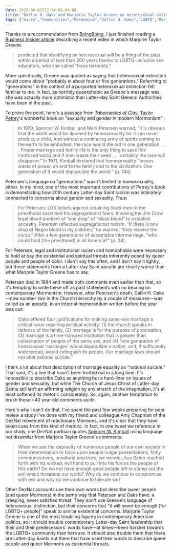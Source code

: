 ```yaml
---
date: 2022-06-01T12:34:01-04:00
title: "Dallin H. Oaks and Marjorie Taylor Greene on heterosexual extinction"
tags: ["macro","Communities","Mormonism","Dallin H. Oaks","LGBTQ","Marjorie Taylor Greene","heterosexual extinction","Mark E. Peterson","racism","queerphobia","DezNat","Church of Jesus Christ of Latter-day Saints","research","Ezra Taft Benson"]
---
```


Thanks to a recommendation from [BoingBoing](https://boingboing.net/2022/06/01/marjorie-taylor-green-says-heterosexuals-will-be-extinct-in-about-four-or-five-generations.html), I just finished reading a [Business Insider article](https://www.businessinsider.com/mtg-says-straight-people-will-go-extinct-thanks-lgbtq-visibility-2022-6) describing a recent video in which Marjorie Taylor Greene:

> predicted that identifying as heterosexual will be a thing of the past within a period of less than 200 years thanks to LGBTQ-inclusive sex educators, who she called "trans terrorists."

More specifically, Greene was quoted as saying that heterosexual extinction would come about "probably in about four or five generations." Referrring to "generations" in the context of a purported heterosexual extinction felt familiar to me. In fact, as horribly queerphobic as Greene's message was, she was actually more optimistic than Latter-day Saint General Authorities have been in the past. 

To prove the point, here's a passage from [*Tabernacles of Clay*](https://uncpress.org/book/9781469656229/tabernacles-of-clay/), [Taylor Petrey](https://twitter.com/TaylorPetrey)'s wonderful book on "sexuality and gender in  modern Mormonism" :

> In 1970, Spencer W. Kimball and Mark Petersen warned, “It is obvious that the world would be doomed by homosexuality for it can never produce a child. And without a continuing army of spirits coming to the earth to be embodied, the race would die out in one generation. . . . Proper marriage and family life is the only thing to save this confused world and if men waste their seed . . . certainly the race will disappear.” In 1971, Kimball declared that homosexuality “means waste of power, an end to the family and to the civilization. One generation of it would depopulate the world.” (p. 144)

Petersen's language on "generations" wasn't limited to homosexuality, either. In my mind, one of the most important contributions of Petrey's book is demonstrating how 20th century Latter-day Saint racism was intimately connected to concerns about gender and sexuality. Thus:

> For Petersen, LDS beliefs against ordaining black men to the priesthood sustained his segregationist fears. Invoking the Jim Crow legal blood quotient of “one drop” of “black blood” to establish ancestry, Petersen reflected segregationist racism. “If there is one drop of Negro blood in my children,” he warned, “they receive the curse.” After a few generations of acceptable intermarriage, “who could hold [the priesthood] in all America?” (p. 24). 

For Petersen, legal and institutional racism and homophobia were necessary to hold at bay the existential and spiritual threats inherently posed by queer people and people of color. I don't say this often, and I don't say it lightly, but these statements from a Latter-day Saint apostle are clearly worse than what Marjorie Taylor Greene has to say.

Petersen died in 1984 and made both comments even earlier than that, so it's tempting to write these off as past statements with no bearing on contemporary Mormonism. However, after Petersen's death, Dallin H. Oaks—now number two in the Church hierarchy by a couple of measures—was called as an apostle. In an internal memorandum written before the year was out:

> Oaks offered four justifications for making same-sex marriage a critical issue requiring political activity: (1) the church speaks in defense of the family, (2) marriage is for the purpose of procreation, (3) marriage is a time-honored institution that is greater than cohabitation of people of the same sex, and (4) “one generation of homosexual ‘marriages’ would depopulate a nation, and, if sufficiently widespread, would extinguish its people. Our marriage laws should not abet national suicide.”

I think a lot about that description of marriage equality as "national suicide." That said, it's a line that hasn't been trotted out in a long time. It's impossible to describe Oaks as anything but a hard-liner on issues of gender and sexuality, but while The Church of Jesus Christ of Latter-day Saints still isn't an affirming religion by any stretch of the imagination, it's at least softened its rhetoric considerably. So, again, another temptation to brush these ~40 year old comments aside.

Here's why I can't do that. I've spent the past few weeks preparing for peer review a study I've done with my friend and colleague Amy Chapman of the DezNat movement of reactionary Mormons, and it's clear that they have taken cues from this kind of rhetoric. In fact, in one tweet we reference in our study, one DezNat partisan quotes [Spencer W. Kimball](https://www.churchofjesuschrist.org/study/general-conference/1975/04/why-do-we-continue-to-tolerate-sin?lang=eng) using language not dissimilar from Marjorie Taylor Greene's comments: 

> When we see the depravity of numerous people of our own society in their determination to force upon people vulgar presentations, filthy communications, unnatural practices, we wonder, has Satan reached forth with his wicked, evil hand to pull into his forces the people of this earth? Do we not have enough good people left to stamp out the evil which threatens our world? Why do we continue to compromise with evil and why do we continue to tolerate sin?

Other DezNat accounts use their own words but describe queer people (and queer Mormons) in the same way that Petersen and Oaks have: a creeping, never satisfied threat. They don't use Greene's language of heterosexual distinction, but their concerns that "it will never be enough [for LGBTQ+ people]" speak to similar existential concerns. Marjorie Taylor Greene is one of the most troubling figures in contemporary American politics, so it should trouble contemporary Latter-day Saint leadership that their and their predecessors' words have—at times—been harsher towards the LGBTQ+ community than hers are. It should also trouble them that there are Latter-day Saints out there that have used their words to describe queer people and queer Mormons as existential threats.